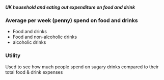 ##### UK household and eating out expenditure on food and drink

### Average per week (penny) spend on food and drinks

- Food and drinks
- Food and non-alcoholic drinks
- alcoholic drinks

### Utility

Used to see how much people spend on sugary drinks compared to their total food & drink expenses 
